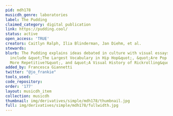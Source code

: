 ```yaml
---
pid: mdh178
musicdh_genre: laboratories
label: The Pudding
claimed_category: digital publication
link: https://pudding.cool/
status: active
open_access: 'TRUE'
creators: Caitlyn Ralph, Ilia Blinderman, Jan Diehm, et al.
stewards: 
blurb: The Pudding explains ideas debated in culture with visual essays. Projects
  include &quot;The Largest Vocabulary in Hip Hop&quot;, &quot;Are Pop Lyrics Getting
  More Repetitive?&quot;, and &quot;A Visual History of Rickrolling&quot;.
added_by: Francesca Giannetti
twitter: "@jo_frankie"
tools_used: 
code_repository: 
order: '177'
layout: musicdh_item
collection: musicdh
thumbnail: img/derivatives/simple/mdh178/thumbnail.jpg
full: img/derivatives/simple/mdh178/fullwidth.jpg
---
```


